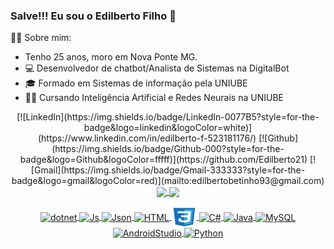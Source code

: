 ### Salve!!! Eu sou o Edilberto Filho 👋

🙋‍♂️ Sobre mim:
- Tenho 25 anos, moro em Nova Ponte MG.
- 💻 Desenvolvedor de chatbot/Analista de Sistemas na DigitalBot
- 🎓 Formado em Sistemas de informação pela UNIUBE
- 👨‍💻 Cursando Inteligência Artificial e Redes Neurais na UNIUBE

<div align="center" style="display: inline_block">
  [![LinkedIn](https://img.shields.io/badge/LinkedIn-0077B5?style=for-the-badge&logo=linkedin&logoColor=white)](https://www.linkedin.com/in/edilberto-f-523181176/)
  [![Github](https://img.shields.io/badge/Github-000?style=for-the-badge&logo=Github&logoColor=fffff)](https://github.com/Edilberto21)
  [![Gmail](https://img.shields.io/badge/Gmail-333333?style=for-the-badge&logo=gmail&logoColor=red)](mailto:edilbertobetinho93@gmail.com)
</div>

<div align="center">
  <a href="https://github.com/Edilberto21">
  <img align="center" height="180em" src="https://github-readme-stats.vercel.app/api?username=Edilberto21&show_icons=true&theme=tokyonight&include_all_commits=true&count_private=true"/>
  <img align="center" height="180em" src="https://github-readme-stats.vercel.app/api/top-langs/?username=Edilberto21&layout=compact&langs_count=7&theme=tokyonight"/>
</div>
    


<div align="center" style="display: inline_block"><br>
    <img align="center" alt="dotnet" height="30" width="40" src="https://upload.wikimedia.org/wikipedia/commons/thumb/e/ee/.NET_Core_Logo.svg/1200px-.NET_Core_Logo.svg.png" />
    <img align="center" alt="Js" height="30" width="40" src="https://cdn.jsdelivr.net/gh/devicons/devicon/icons/javascript/javascript-original.svg">
    <img align="center" alt="Json" height="30" width="40" src="https://w7.pngwing.com/pngs/456/654/png-transparent-json-filetype-icon-thumbnail.png">
    <img align="center" alt="HTML" height="30" width="40" src="https://cdn.jsdelivr.net/gh/devicons/devicon/icons/html5/html5-original.svg">
    <img align="center" alt="CSS" height="30" width="40" src="https://raw.githubusercontent.com/devicons/devicon/master/icons/css3/css3-original.svg">
    <img align="center" alt="C#"  height="30" width="40" src="https://cdn.jsdelivr.net/gh/devicons/devicon/icons/csharp/csharp-original.svg">
    <img align="center" alt="Java"  height="30" width="40" src="https://cdn.jsdelivr.net/gh/devicons/devicon/icons/java/java-original.svg">
    <img align="center" alt="MySQL"  height="30" width="40" src="https://cdn.jsdelivr.net/gh/devicons/devicon/icons/mysql/mysql-original-wordmark.svg">
    <img align="center" alt="AndroidStudio"  height="30" width="40" src="https://cdn.jsdelivr.net/gh/devicons/devicon/icons/androidstudio/androidstudio-original.svg">
    <img align="center" alt="Python"  height="30" width="40" src="https://img.icons8.com/?size=48&id=13441&format=png">
</div>
